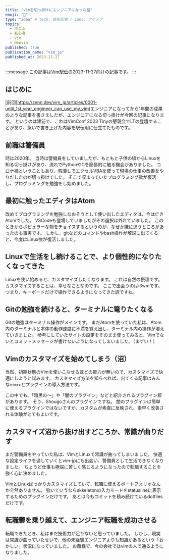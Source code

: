 ```yaml
---
title: "vimを切っ掛けにエンジニアになった話"
emoji: "🔰"
type: "idea" # tech: 技術記事 / idea: アイデア
topics:
  - ポエム
  - 初心者
  - Vim
  - Neovim
published: true
publication_name: "vim_jp"
published_at: 2023-11-27
---
```


<!-- textlint-disable -->
:::message
この記事は[Vim駅伝](https://vim-jp.org/ekiden/)の2023-11-27向けの記事です。
:::
<!-- textlint-enable -->

## はじめに



[前回]https://zenn.dev/vim_jp/articles/0001-until_1st_year_engineer_can_use_my_vim)エンジニアになってから1年間の成果のような記事を書きましたが、エンジニアになる切っ掛けが今回の記事になります。
というのは建前で、これはVimConf 2023 Tinyの懇親会でLTの登壇することがあり、急いで書き上げた内容を駅伝用に仕立てたものです。

## 前職は警備員

時は2020年。
当時は警備員をしていましたが、もともと子供の頃からLinuxを知る切っ掛けがあり、流れでPythonやCを簡易的に触る機会がありました。
コロナ禍ということもあり、暇潰しでエクセルVBAを使って現場の仕事の改善をやりだしたのが切っ掛けでした。
そこで収まっていたプログラミング欲が復活し、プログラミングを勉強をし始めました。

## 最初に触ったエディタはAtom

改めてプログラミングを勉強しなおそうとして使い出したエディタは、今は亡きAtomでした。
VSCodeも登場していましたがその選択は外れていました。
このときからポピュラーな物をチョイスするというのが、なぜか嫌に思うところがあったのも事実です。
しかし、gitなどのコマンドやbash操作が解説に出てくると、今度はLinux欲が復活しました。

## Linuxで生活をし続けることで、より個性的になりたくなってきた

Linuxを使い始めると、カスタマイズしたくなります。
これは自然の摂理です。
カスタマイズすることは、幸せなことなのです。
ここで出会うのはi3wmです。
つまり、キーボードだけで操作できるようになってきた訳ですね。

## Gitの勉強を続けると、ターミナルに篭りたくなる

Gitの勉強はターミナル操作がメインです。
まだAtomを使っていた私は、Atom内のターミナルと本体の動作速度に不満を覚え出し、ターミナル内の操作が増えていきました。
参考にしていたサイトの設定をそのまま使ってみると、Vimでないとコミットメッセージが書けないようになってしまいました。（まずい！）

## Vimのカスタマイズを始めてしまう（沼）

当然、初期状態のVimを使いこなせるほどの能力が無いので、カスタマイズで快適にしようと試みます。
カスタマイズ方法を知らべれば、出てくる記事はみんな`vimrc`とプラグインの導入方法です。

この中でも、「暗黒の～」や「闇のプラグイン」などと紹介されるプラグイン郡があります。
そう、Shougoさんのプラグインですね。
闇のプラグインは簡単に使えるプラグインではないですが、カスタムが素直に反映され、素早く改善される体験がとてもよいです。

## カスタマイズ沼から抜け出すどころか、常識が曲りだす

まだ警備員をやっていた私は、VimとLinuxで常識が曲ってしまいました。
快適な設定ライフを過していくとvim-jpにも出会い、警備員として生活できなくなりました。
ちょうど仕事も極端に苦しく感じるようになったので転職することを強く心に決めました。

VimとLinuxばっかりカスタマイズしていて、転職に使えるポートフォリオなんか全然ありません。
強いていうならskkeletonの入力モードをstatuslineに表示するためのプラグインだけです。
あとは今もコミットを積み続けているdotfilesだけです。

## 転職鬱を乗り越えて、エンジニア転職を成功させる

転職できたとき、私はまだ技術力が足りないと思っていました。
しかし、現実は常識が曲っていたせいで、他の未経験エンジニアよりも知識があるという「おかしい」状況になっていました。
お蔭様で、今の会社ではvimの人で通るようになりました。
